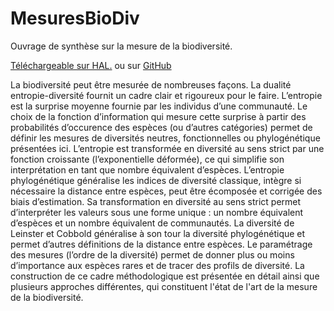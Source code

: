 # MesuresBioDiv

Ouvrage de synthèse sur la mesure de la biodiversité.

[Téléchargeable sur HAL.](https://hal-agroparistech.archives-ouvertes.fr/cel-01205813/) ou sur [GitHub](https://github.com/EricMarcon/MesuresBioDiv/releases) 

La biodiversité peut être mesurée de nombreuses façons. 
La dualité entropie-diversité fournit un cadre clair et rigoureux pour le faire. 
L’entropie est la surprise moyenne fournie par les individus d’une communauté.
Le choix de la fonction d’information qui mesure cette surprise à partir des probabilités d’occurence des espèces (ou d’autres catégories) permet de définir les mesures de diversités neutres, fonctionnelles ou phylogénétique présentées ici. 
L’entropie est transformée en diversité au sens strict par une fonction croissante (l’exponentielle déformée), ce qui simplifie son interprétation en tant que nombre équivalent d’espèces. 
L’entropie phylogénétique généralise les indices de diversité classique, intègre si nécessaire la distance entre espèces, peut être écomposée et corrigée des biais d’estimation. 
Sa transformation en diversité au sens strict permet d’interpréter les valeurs sous une forme unique : un nombre équivalent d’espèces et un nombre équivalent de communautés. 
La diversité de Leinster et Cobbold généralise à son tour la diversité phylogénétique et permet d’autres définitions de la distance entre espèces. 
Le paramétrage des mesures (l’ordre de la diversité) permet de donner plus ou moins d’importance aux espèces rares et de tracer des profils de diversité. 
La construction de ce cadre méthodologique est présentée en détail ainsi que plusieurs approches différentes, qui constituent l'état de l'art de la mesure de la biodiversité.

